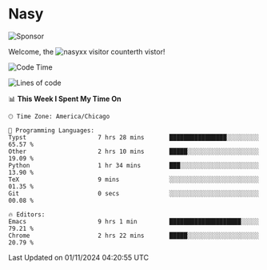 # Nasy

<!--
<p align="center">
<img height="200" src="https://github-readme-stats.vercel.app/api?username=nasyxx&count_private=true&show_icons=true&theme=dracula&include_all_commits=true"/>
<img height="200" src="https://github-readme-stats.vercel.app/api/top-langs/?username=nasyxx&theme=dracula&hide=html,jupyter+notebook&count_private=true&show_icons=true"/>
</p>

  
----------------
-->

![Sponsor](https://img.shields.io/static/v1.svg?label=Sponsor&message=%E2%9D%A4&logo=GitHub&style=flat&color=pink)
 
Welcome, the ![nasyxx visitor counter](https://count.getloli.com/get/@nasyxx?theme=rule34)th vistor!
 
<!--START_SECTION:waka-->
![Code Time](http://img.shields.io/badge/Code%20Time-4%2C713%20hrs%2038%20mins-blue)

![Lines of code](https://img.shields.io/badge/From%20Hello%20World%20I%27ve%20Written-6.3%20million%20lines%20of%20code-blue)

📊 **This Week I Spent My Time On** 

```text
🕑︎ Time Zone: America/Chicago

💬 Programming Languages: 
Typst                    7 hrs 28 mins       ████████████████░░░░░░░░░   65.57 % 
Other                    2 hrs 10 mins       █████░░░░░░░░░░░░░░░░░░░░   19.09 % 
Python                   1 hr 34 mins        ███░░░░░░░░░░░░░░░░░░░░░░   13.90 % 
TeX                      9 mins              ░░░░░░░░░░░░░░░░░░░░░░░░░   01.35 % 
Git                      0 secs              ░░░░░░░░░░░░░░░░░░░░░░░░░   00.08 % 

🔥 Editors: 
Emacs                    9 hrs 1 min         ████████████████████░░░░░   79.21 % 
Chrome                   2 hrs 22 mins       █████░░░░░░░░░░░░░░░░░░░░   20.79 % 
```


 Last Updated on 01/11/2024 04:20:55 UTC
<!--END_SECTION:waka-->

<!-- ![visitors](https://visitor-badge.laobi.icu/badge?page_id=nasyxx.nasyxx) -->
